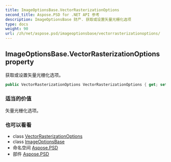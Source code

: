 ```yaml
---
title: ImageOptionsBase.VectorRasterizationOptions
second_title: Aspose.PSD for .NET API 参考
description: ImageOptionsBase 财产. 获取或设置矢量光栅化选项
type: docs
weight: 90
url: /zh/net/aspose.psd/imageoptionsbase/vectorrasterizationoptions/
---
```

## ImageOptionsBase.VectorRasterizationOptions property

获取或设置矢量光栅化选项。

```csharp
public VectorRasterizationOptions VectorRasterizationOptions { get; set; }
```

### 适当的价值

矢量光栅化选项。

### 也可以看看

* class [VectorRasterizationOptions](../../../aspose.psd.imageoptions/vectorrasterizationoptions/)
* class [ImageOptionsBase](../)
* 命名空间 [Aspose.PSD](../../imageoptionsbase/)
* 部件 [Aspose.PSD](../../../)


